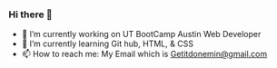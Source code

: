 ### Hi there 👋
- 🔭 I’m currently working on UT BootCamp Austin Web Developer
- 🌱 I’m currently learning Git hub, HTML, & CSS
- 📫 How to reach me: My Email which is Getitdonemin@gmail.com

<!--
**Getitdonemin/Getitdonemin** is a ✨ _special_ ✨ repository because its `README.md` (this file) appears on your GitHub profile.

Here are some ideas to get you started:

- 🔭 I’m currently working on UT BootCamp Austin Web Developer
- 🌱 I’m currently learning ...
- 👯 I’m looking to collaborate on ...
- 🤔 I’m looking for help with ...
- 💬 Ask me about ...
- 📫 How to reach me: ...
- 😄 Pronouns: ...
- ⚡ Fun fact: ...
-->
